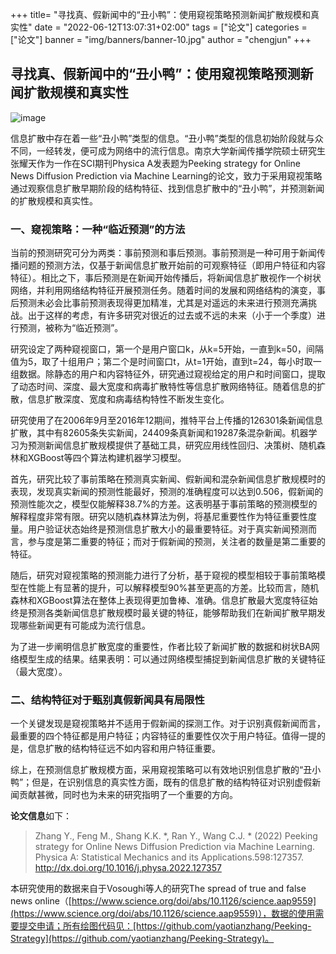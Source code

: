 +++
title= "寻找真、假新闻中的“丑小鸭”：使用窥视策略预测新闻扩散规模和真实性"
date = "2022-06-12T13:07:31+02:00"
tags = ["论文"]
categories = ["论文"]
banner = "img/banners/banner-10.jpg"
author = "chengjun"
+++


## 寻找真、假新闻中的“丑小鸭”：使用窥视策略预测新闻扩散规模和真实性

![image](https://user-images.githubusercontent.com/543384/173270369-d10199f1-fb23-496a-93fd-1651cc7654a9.png)


信息扩散中存在着一些“丑小鸭”类型的信息。“丑小鸭”类型的信息初始阶段就与众不同，一经转发，便可成为网络中的流行信息。南京大学新闻传播学院硕士研究生张耀天作为一作在SCI期刊Physica A发表题为Peeking strategy for Online News Diffusion Prediction via Machine Learning的论文，致力于采用窥视策略通过观察信息扩散早期阶段的结构特征、找到信息扩散中的“丑小鸭”，并预测新闻的扩散规模和真实性。

### 一、窥视策略：一种“临近预测”的方法

当前的预测研究可分为两类：事前预测和事后预测。事前预测是一种可用于新闻传播问题的预测方法，仅基于新闻信息扩散开始前的可观察特征（即用户特征和内容特征）。相比之下，事后预测是在新闻开始传播后，将新闻信息扩散视作一个树状网络，并利用网络结构特征开展预测任务。随着时间的发展和网络结构的演变，事后预测未必会比事前预测表现得更加精准，尤其是对遥远的未来进行预测充满挑战。出于这样的考虑，有许多研究对很近的过去或不远的未来（小于一个季度）进行预测，被称为“临近预测”。

研究设定了两种窥视窗口，第一个是用户窗口k，从k=5开始，一直到k=50，间隔值为5，取了十组用户；第二个是时间窗口t，从t=1开始，直到t=24，每小时取一组数据。除静态的用户和内容特征外，研究通过窥视给定的用户和时间窗口，提取了动态时间、深度、最大宽度和病毒扩散特性等信息扩散网络特征。随着信息的扩散，信息扩散深度、宽度和病毒结构特性不断发生变化。
					

研究使用了在2006年9月至2016年12期间，推特平台上传播的126301条新闻信息扩散，其中有82605条失实新闻，24409条真新闻和19287条混杂新闻。机器学习为预测新闻信息扩散规模提供了基础工具，研究应用线性回归、决策树、随机森林和XGBoost等四个算法构建机器学习模型。
					
首先，研究比较了事前策略在预测真实新闻、假新闻和混杂新闻信息扩散规模时的表现，发现真实新闻的预测性能最好，预测的准确程度可以达到0.506，假新闻的预测性能次之，模型仅能解释38.7%的方差。这表明基于事前策略的预测模型的解释程度非常有限。研究以随机森林算法为例，将基尼重要性作为特征重要性度量。用户验证状态始终是预测信息扩散大小的最重要特征。对于真实新闻预测而言，参与度是第二重要的特征；而对于假新闻的预测，关注者的数量是第二重要的特征。


随后，研究对窥视策略的预测能力进行了分析，基于窥视的模型相较于事前策略模型在性能上有显著的提升，可以解释模型90%甚至更高的方差。比较而言，随机森林和XGBoost算法在整体上表现得更加鲁棒、准确。信息扩散最大宽度特征始终是预测各类新闻信息扩散规模时最关键的特征，能够帮助我们在新闻扩散早期发现哪些新闻更有可能成为流行信息。


为了进一步阐明信息扩散宽度的重要性，作者比较了新闻扩散的数据和树状BA网络模型生成的结果。结果表明：可以通过网络模型捕捉到新闻信息扩散的关键特征（最大宽度）。


### 二、结构特征对于甄别真假新闻具有局限性

一个关键发现是窥视策略并不适用于假新闻的探测工作。对于识别真假新闻而言，最重要的四个特征都是用户特征；内容特征的重要性仅次于用户特征。值得一提的是，信息扩散的结构特征远不如内容和用户特征重要。

综上，在预测信息扩散规模方面，采用窥视策略可以有效地识别信息扩散的“丑小鸭”；但是，在识别信息的真实性方面，既有的信息扩散的结构特征对识别虚假新闻贡献甚微，同时也为未来的研究指明了一个重要的方向。

**论文信息**如下：

> Zhang Y., Feng M., Shang K.K. *, Ran Y., Wang C.J. * (2022) Peeking strategy for Online News Diffusion Prediction via Machine Learning. Physica A: Statistical Mechanics and its Applications.598:127357. http://dx.doi.org/10.1016/j.physa.2022.127357 

本研究使用的数据来自于Vosoughi等人的研究The spread of true and false news online（[https://www.science.org/doi/abs/10.1126/science.aap9559](https://www.science.org/doi/abs/10.1126/science.aap9559)），数据的使用需要提交申请；所有绘图代码见：[https://github.com/yaotianzhang/Peeking-Strategy](https://github.com/yaotianzhang/Peeking-Strategy)。



